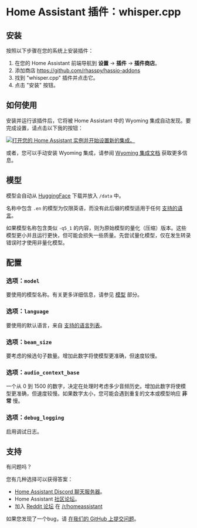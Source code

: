 # Home Assistant 插件：whisper.cpp

## 安装

按照以下步骤在您的系统上安装插件：

1. 在您的 Home Assistant 前端导航到 **设置** -> **插件** -> **插件商店**。
2. 添加商店 https://github.com/rhasspy/hassio-addons
3. 找到 "whisper.cpp" 插件并点击它。
4. 点击 "安装" 按钮。

## 如何使用

安装并运行该插件后，它将被 Home Assistant 中的 Wyoming 集成自动发现。要完成设置，请点击以下我的按钮：

[![打开您的 Home Assistant 实例并开始设置新的集成。](https://my.home-assistant.io/badges/config_flow_start.svg)](https://my.home-assistant.io/redirect/config_flow_start/?domain=wyoming)

或者，您可以手动安装 Wyoming 集成，请参阅 [Wyoming 集成文档](https://www.home-assistant.io/integrations/wyoming/) 获取更多信息。

## 模型

模型会自动从 [HuggingFace](https://huggingface.co/ggerganov/whisper.cpp) 下载并放入 `/data` 中。

名称中包含 `.en` 的模型为仅限英语，而没有此后缀的模型适用于任何 [支持的语言](https://github.com/rhasspy/wyoming-whisper-cpp/blob/476b0e631392034a94196eb578b3d0a60164af53/whisper.cpp/whisper.cpp#L251)。

如果模型名称包含类似 `-q5_1` 的内容，则为原始模型的量化（压缩）版本。这些模型更小并且运行更快，但可能会损失一些质量。先尝试量化模型，仅在发生转录错误时才使用非量化模型。

## 配置

### 选项：`model`

要使用的模型名称。有关更多详细信息，请参见 [模型](#models) 部分。

### 选项：`language`

要使用的默认语言，来自 [支持的语言列表](https://github.com/rhasspy/wyoming-whisper-cpp/blob/476b0e631392034a94196eb578b3d0a60164af53/whisper.cpp/whisper.cpp#L251)。

### 选项：`beam_size`

要考虑的候选句子数量。增加此数字将使模型更准确，但速度较慢。

### 选项：`audio_context_base`

一个从 0 到 1500 的数字，决定在处理时考虑多少音频历史。增加此数字将使模型更准确，但速度较慢。如果数字太小，您可能会遇到重复的文本或模型响应 **非常** 慢。

### 选项：`debug_logging`

启用调试日志。

## 支持

有问题吗？

您有几种选择可以获得答案：

- [Home Assistant Discord 聊天服务器][discord]。
- Home Assistant [社区论坛][forum]。
- 加入 [Reddit 论坛][reddit] 在 [/r/homeassistant][reddit]

如果您发现了一个bug，请 [在我们的 GitHub 上提交问题][issue]。

[discord]: https://discord.gg/c5DvZ4e
[forum]: https://community.home-assistant.io
[issue]: https://github.com/rhasspy/hassio-addons/issues
[reddit]: https://reddit.com/r/homeassistant
[repository]: https://github.com/rhasspy/hassio-addons